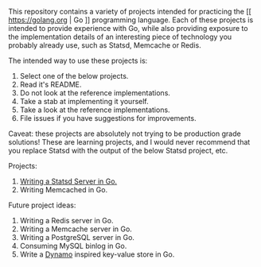 This repository contains a variety of projects intended for practicing the [[ https://golang.org | Go ]]
programming language. Each of these projects is intended to provide experience with Go, while also providing
exposure to the implementation details of an interesting piece of technology you probably already use,
such as Statsd, Memcache or Redis.


The intended way to use these projects is:

1. Select one of the below projects.
2. Read it's README.
3. Do not look at the reference implementations.
4. Take a stab at implementing it yourself.
5. Take a look at the reference implementations.
6. File issues if you have suggestions for improvements.

Caveat: these projects are absolutely not trying to be production grade solutions!
These are learning projects, and I would never recommend that you replace Statsd with
the output of the below Statsd project, etc.

Projects:

1. [Writing a Statsd Server in Go.](./statsd/)
2. Writing Memcached in Go.


Future project ideas:

1. Writing a Redis server in Go.
2. Writing a Memcache server in Go.
3. Writing a PostgreSQL server in Go.
4. Consuming MySQL binlog in Go.
5. Write a [Dynamo](https://www.google.com/url?sa=t&rct=j&q=&esrc=s&source=web&cd=1&cad=rja&uact=8&ved=0ahUKEwj2g9uE58fJAhXjjIMKHUspAT8QFggcMAA&url=http%3A%2F%2Fwww.allthingsdistributed.com%2Ffiles%2Famazon-dynamo-sosp2007.pdf&usg=AFQjCNHhJccl0_0I9x7tkWizMx6NjcuUkQ&sig2=MxsX4LhM7QJRYg4GPcdGeA&bvm=bv.108538919,d.amc) inspired key-value store in Go.